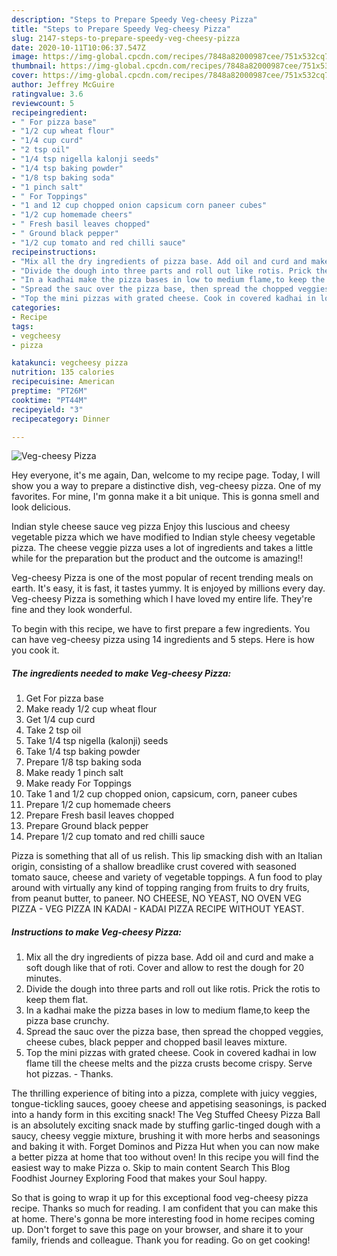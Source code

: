 ```yaml
---
description: "Steps to Prepare Speedy Veg-cheesy Pizza"
title: "Steps to Prepare Speedy Veg-cheesy Pizza"
slug: 2147-steps-to-prepare-speedy-veg-cheesy-pizza
date: 2020-10-11T10:06:37.547Z
image: https://img-global.cpcdn.com/recipes/7848a82000987cee/751x532cq70/veg-cheesy-pizza-recipe-main-photo.jpg
thumbnail: https://img-global.cpcdn.com/recipes/7848a82000987cee/751x532cq70/veg-cheesy-pizza-recipe-main-photo.jpg
cover: https://img-global.cpcdn.com/recipes/7848a82000987cee/751x532cq70/veg-cheesy-pizza-recipe-main-photo.jpg
author: Jeffrey McGuire
ratingvalue: 3.6
reviewcount: 5
recipeingredient:
- " For pizza base"
- "1/2 cup wheat flour"
- "1/4 cup curd"
- "2 tsp oil"
- "1/4 tsp nigella kalonji seeds"
- "1/4 tsp baking powder"
- "1/8 tsp baking soda"
- "1 pinch salt"
- " For Toppings"
- "1 and 12 cup chopped onion capsicum corn paneer cubes"
- "1/2 cup homemade cheers"
- " Fresh basil leaves chopped"
- " Ground black pepper"
- "1/2 cup tomato and red chilli sauce"
recipeinstructions:
- "Mix all the dry ingredients of pizza base. Add oil and curd and make a soft dough like that of roti. Cover and allow to rest the dough for 20 minutes."
- "Divide the dough into three parts and roll out like rotis. Prick the rotis to keep them flat."
- "In a kadhai make the pizza bases in low to medium flame,to keep the pizza base crunchy."
- "Spread the sauc over the pizza base, then spread the chopped veggies, cheese cubes, black pepper and chopped basil leaves mixture."
- "Top the mini pizzas with grated cheese. Cook in covered kadhai in low flame till the cheese melts and the pizza crusts become crispy. Serve hot pizzas. Thanks."
categories:
- Recipe
tags:
- vegcheesy
- pizza

katakunci: vegcheesy pizza 
nutrition: 135 calories
recipecuisine: American
preptime: "PT26M"
cooktime: "PT44M"
recipeyield: "3"
recipecategory: Dinner

---
```



![Veg-cheesy Pizza](https://img-global.cpcdn.com/recipes/7848a82000987cee/751x532cq70/veg-cheesy-pizza-recipe-main-photo.jpg)

Hey everyone, it's me again, Dan, welcome to my recipe page. Today, I will show you a way to prepare a distinctive dish, veg-cheesy pizza. One of my favorites. For mine, I'm gonna make it a bit unique. This is gonna smell and look delicious.

Indian style cheese sauce veg pizza Enjoy this luscious and cheesy vegetable pizza which we have modified to Indian style cheesy vegetable pizza. The cheese veggie pizza uses a lot of ingredients and takes a little while for the preparation but the product and the outcome is amazing!!

Veg-cheesy Pizza is one of the most popular of recent trending meals on earth. It's easy, it is fast, it tastes yummy. It is enjoyed by millions every day. Veg-cheesy Pizza is something which I have loved my entire life. They're fine and they look wonderful.


To begin with this recipe, we have to first prepare a few ingredients. You can have veg-cheesy pizza using 14 ingredients and 5 steps. Here is how you cook it.

<!--inarticleads1-->

##### The ingredients needed to make Veg-cheesy Pizza:

1. Get  For pizza base
1. Make ready 1/2 cup wheat flour
1. Get 1/4 cup curd
1. Take 2 tsp oil
1. Take 1/4 tsp nigella (kalonji) seeds
1. Take 1/4 tsp baking powder
1. Prepare 1/8 tsp baking soda
1. Make ready 1 pinch salt
1. Make ready  For Toppings
1. Take 1 and 1/2 cup chopped onion, capsicum, corn, paneer cubes
1. Prepare 1/2 cup homemade cheers
1. Prepare  Fresh basil leaves chopped
1. Prepare  Ground black pepper
1. Prepare 1/2 cup tomato and red chilli sauce


Pizza is something that all of us relish. This lip smacking dish with an Italian origin, consisting of a shallow breadlike crust covered with seasoned tomato sauce, cheese and variety of vegetable toppings. A fun food to play around with virtually any kind of topping ranging from fruits to dry fruits, from peanut butter, to paneer. NO CHEESE, NO YEAST, NO OVEN VEG PIZZA - VEG PIZZA IN KADAI - KADAI PIZZA RECIPE WITHOUT YEAST. 

<!--inarticleads2-->

##### Instructions to make Veg-cheesy Pizza:

1. Mix all the dry ingredients of pizza base. Add oil and curd and make a soft dough like that of roti. Cover and allow to rest the dough for 20 minutes.
1. Divide the dough into three parts and roll out like rotis. Prick the rotis to keep them flat.
1. In a kadhai make the pizza bases in low to medium flame,to keep the pizza base crunchy.
1. Spread the sauc over the pizza base, then spread the chopped veggies, cheese cubes, black pepper and chopped basil leaves mixture.
1. Top the mini pizzas with grated cheese. Cook in covered kadhai in low flame till the cheese melts and the pizza crusts become crispy. Serve hot pizzas. - Thanks.


The thrilling experience of biting into a pizza, complete with juicy veggies, tongue-tickling sauces, gooey cheese and appetising seasonings, is packed into a handy form in this exciting snack! The Veg Stuffed Cheesy Pizza Ball is an absolutely exciting snack made by stuffing garlic-tinged dough with a saucy, cheesy veggie mixture, brushing it with more herbs and seasonings and baking it with. Forget Dominos and Pizza Hut when you can now make a better pizza at home that too without oven! In this recipe you will find the easiest way to make Pizza o. Skip to main content Search This Blog Foodhist Journey Exploring Food that makes your Soul happy. 

So that is going to wrap it up for this exceptional food veg-cheesy pizza recipe. Thanks so much for reading. I am confident that you can make this at home. There's gonna be more interesting food in home recipes coming up. Don't forget to save this page on your browser, and share it to your family, friends and colleague. Thank you for reading. Go on get cooking!
